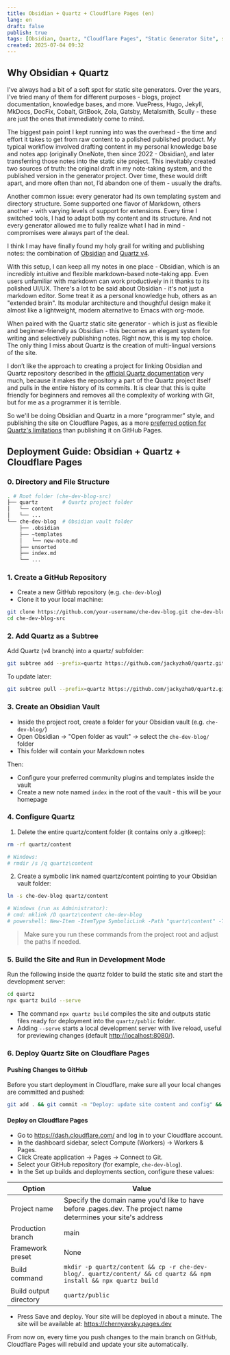```yaml
---
title: Obsidian + Quartz + Cloudflare Pages (en)
lang: en
draft: false
publish: true
tags: [Obsidian, Quartz, "Cloudflare Pages", "Static Generator Site", sgs, Markdown, devops]
created: 2025-07-04 09:32
---
```


## Why Obsidian + Quartz

I've always had a bit of a soft spot for static site generators. Over the years, I've tried many of them for different purposes - blogs, project documentation, knowledge bases, and more. VuePress, Hugo, Jekyll, MkDocs, DocFix, Cobalt, GitBook, Zola, Gatsby, Metalsmith, Scully - these are just the ones that immediately come to mind.

The biggest pain point I kept running into was the overhead - the time and effort it takes to get from raw content to a polished published product. My typical workflow involved drafting content in my personal knowledge base and notes app (originally OneNote, then since 2022 - Obsidian), and later transferring those notes into the static site project. This inevitably created two sources of truth: the original draft in my note-taking system, and the published version in the generator project. Over time, these would drift apart, and more often than not, I’d abandon one of them - usually the drafts.

Another common issue: every generator had its own templating system and directory structure. Some supported one flavor of Markdown, others another - with varying levels of support for extensions. Every time I switched tools, I had to adapt both my content and its structure. And not every generator allowed me to fully realize what I had in mind - compromises were always part of the deal.

I think I may have finally found my holy grail for writing and publishing notes: the combination of [Obsidian](https://obsidian.md/) and [Quartz v4](https://quartz.jzhao.xyz).

With this setup, I can keep all my notes in one place - Obsidian, which is an incredibly intuitive and flexible markdown-based note-taking app. Even users unfamiliar with markdown can work productively in it thanks to its polished UI/UX. There's a lot to be said about Obsidian - it's not just a markdown editor. Some treat it as a personal knowledge hub, others as an "extended brain". Its modular architecture and thoughtful design make it almost like a lightweight, modern alternative to Emacs with org-mode.

When paired with the Quartz static site generator - which is just as flexible and beginner-friendly as Obsidian - this becomes an elegant system for writing and selectively publishing notes. Right now, this is my top choice. The only thing I miss about Quartz is the creation of multi-lingual versions of the site.

I don’t like the approach to creating a project for linking Obsidian and Quartz repository described in the [official Quartz documentation](https://quartz.jzhao.xyz/#-get-started) very much, because it makes the repository a part of the Quartz project itself and pulls in the entire history of its commits. It is clear that this is quite friendly for beginners and removes all the complexity of working with Git, but for me as a programmer it is terrible.

So we'll be doing Obsidian and Quartz in a more “programmer” style, and publishing the site on Cloudflare Pages, as a more [preferred option for Quartz's limitations](https://quartz.jzhao.xyz/hosting#github-pages) than publishing it on GitHub Pages.

## Deployment Guide: Obsidian + Quartz + Cloudflare Pages

### 0. Directory and File Structure

```bash
. # Root folder (che-dev-blog-src)
├── quartz        # Quartz project folder
│   └── content
│   └── ...
└── che-dev-blog  # Obsidian vault folder
    ├── .obsidian
    ├── ~templates
    │   └── new-note.md
    ├── unsorted
    ├── index.md
    └── ...
```

### 1. Create a GitHub Repository

- Create a new GitHub repository (e.g. `che-dev-blog`)
- Clone it to your local machine:

```bash
git clone https://github.com/your-username/che-dev-blog.git che-dev-blog-src
cd che-dev-blog-src
```

### 2. Add Quartz as a Subtree

Add Quartz (v4 branch) into a quartz/ subfolder:

```bash
git subtree add --prefix=quartz https://github.com/jackyzha0/quartz.git v4 --squash
```

To update later:

```bash
git subtree pull --prefix=quartz https://github.com/jackyzha0/quartz.git v4 --squash
```

### 3. Create an Obsidian Vault

- Inside the project root, create a folder for your Obsidian vault (e.g. `che-dev-blog/`)
- Open Obsidian -> "Open folder as vault" -> select the `che-dev-blog/` folder
- This folder will contain your Markdown notes

Then:

- Configure your preferred community plugins and templates inside the vault
- Create a new note named `index` in the root of the vault - this will be your homepage

### 4. Configure Quartz

1. Delete the entire quartz/content folder (it contains only a .gitkeep):

```bash
rm -rf quartz/content

# Windows:
# rmdir /s /q quartz\content
```

2. Create a symbolic link named quartz/content pointing to your Obsidian vault folder:

```bash
ln -s che-dev-blog quartz/content

# Windows (run as Administrator):
# cmd: mklink /D quartz\content che-dev-blog
# powershell: New-Item -ItemType SymbolicLink -Path "quartz\content" -Target "che-dev-blog"
```

> Make sure you run these commands from the project root and adjust the paths if needed.

### 5. Build the Site and Run in Development Mode

Run the following inside the quartz folder to build the static site and start the development server:

```bash
cd quartz
npx quartz build --serve
```

- The command `npx quartz build` compiles the site and outputs static files ready for deployment into the `quartz/public` folder.
- Adding `--serve` starts a local development server with live reload, useful for previewing changes (default <http://localhost:8080/>).

### 6. Deploy Quartz Site on Cloudflare Pages

#### Pushing Changes to GitHub

Before you start deployment in Cloudflare, make sure all your local changes are committed and pushed:

```bash
git add . && git commit -m "Deploy: update site content and config" && git push origin main
```

#### Deploy on Cloudflare Pages

- Go to <https://dash.cloudflare.com/> and log in to your Cloudflare account.
- In the dashboard sidebar, select Compute (Workers) -> Workers & Pages.
- Click Create application -> Pages -> Connect to Git.
- Select your GitHub repository (for example, `che-dev-blog`).
- In the Set up builds and deployments section, configure these values:

Option | Value
--- | ---
Project name | Specify the domain name you'd like to have before .pages.dev. The project name determines your site's address
Production branch | main
Framework preset | None
Build command | `mkdir -p quartz/content && cp -r che-dev-blog/. quartz/content/ && cd quartz && npm install && npx quartz build`
Build output directory | `quartz/public`

- Press Save and deploy.
Your site will be deployed in about a minute. The site will be available at: <https://chernyavsky.pages.dev>

From now on, every time you push changes to the main branch on GitHub, Cloudflare Pages will rebuild and update your site automatically.
